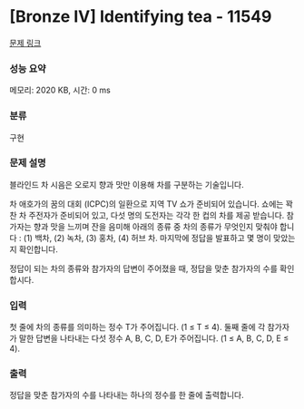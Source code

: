# [Bronze IV] Identifying tea - 11549 

[문제 링크](https://www.acmicpc.net/problem/11549) 

### 성능 요약

메모리: 2020 KB, 시간: 0 ms

### 분류

구현

### 문제 설명

<p>블라인드 차 시음은 오로지 향과 맛만 이용해 차를 구분하는 기술입니다.</p>

<p>차 애호가의 꿈의 대회 (ICPC)의 일환으로 지역 TV 쇼가 준비되어 있습니다. 쇼에는 꽉 찬 차 주전자가 준비되어 있고, 다섯 명의 도전자는 각각 한 컵의 차를 제공 받습니다. 참가자는 향과 맛을 느끼며 잔을 음미해 아래의 종류 중 차의 종류가 무엇인지 맞춰야 합니다 : (1) 백차, (2) 녹차, (3) 홍차, (4) 허브 차. 마지막에 정답을 발표하고 몇 명이 맞았는지 확인합니다.</p>

<p>정답이 되는 차의 종류와 참가자의 답변이 주어졌을 때, 정답을 맞춘 참가자의 수를 확인합시다.</p>

### 입력 

 <p>첫 줄에 차의 종류를 의미하는 정수 T가 주어집니다. (1 ≤ T ≤ 4). 둘째 줄에 각 참가자가 말한 답변을 나타내는 다섯 정수 A, B, C, D, E가 주어집니다. (1 ≤ A, B, C, D, E ≤ 4).</p>

### 출력 

 <p>정답을 맞춘 참가자의 수를 나타내는 하나의 정수를 한 줄에 출력합니다.</p>

